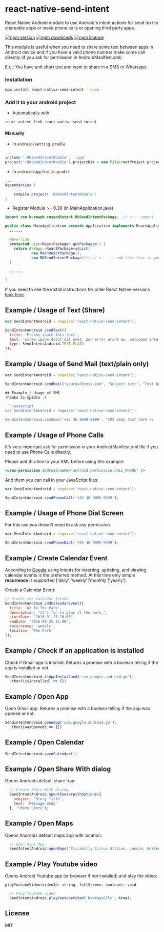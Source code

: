 # react-native-send-intent
React Native Android module to use Android's Intent actions for send text to shareable apps or make phone calls or opening third party apps.

[![npm version](http://img.shields.io/npm/v/react-native-send-intent.svg?style=flat-square)](https://npmjs.org/package/react-native-send-intent "View this project on npm")
[![npm downloads](http://img.shields.io/npm/dm/react-native-send-intent.svg?style=flat-square)](https://npmjs.org/package/react-native-send-intent "View this project on npm")
[![npm licence](http://img.shields.io/npm/l/react-native-send-intent.svg?style=flat-square)](https://npmjs.org/package/react-native-send-intent "View this project on npm")


This module is useful when you need to share some text between apps in Android device and if you have a valid phone number make some call directly (if you ask for permission in AndroidManifest.xml).

E.g.: You have and short text and want to share in a SMS or Whatsapp.

### Installation

```bash
npm install react-native-send-intent --save
```

### Add it to your android project

* Automatically with:

```bash
react-native link react-native-send-intent
```

#### Manually

* In `android/setting.gradle`

```gradle
...
include ':RNSendIntentModule', ':app'
project(':RNSendIntentModule').projectDir = new File(rootProject.projectDir, '../node_modules/react-native-send-intent/android')
```

* In `android/app/build.gradle`

```gradle
...
dependencies {
    ...
    compile project(':RNSendIntentModule')
}
```

* Register Module >= 0.29 (in MainApplication.java)

```java
import com.burnweb.rnsendintent.RNSendIntentPackage;  // <--- import

public class MainApplication extends Application implements ReactApplication {
  ......

  @Override
  protected List<ReactPackage> getPackages() {
    return Arrays.<ReactPackage>asList(
            new MainReactPackage(),
            new RNSendIntentPackage()); // <------ add this line to your MainApplication class
  }

  ......

}
```

If you need to see the install instructions for older React Native versions [look here](https://github.com/lucasferreira/react-native-send-intent/blob/react-native-older/README.md).


## Example / Usage of Text (Share)
```javascript
var SendIntentAndroid = require('react-native-send-intent');

SendIntentAndroid.sendText({
  title: 'Please share this text',
  text: 'Lorem ipsum dolor sit amet, per error erant eu, antiopam intellegebat ne sed',
  type: SendIntentAndroid.TEXT_PLAIN
});
```

## Example / Usage of Send Mail (text/plain only)
```javascript
var SendIntentAndroid = require('react-native-send-intent');

SendIntentAndroid.sendMail("your@address.com", "Subject test", "Test body");

## Example / Usage of SMS
Thanks to @pedro ;)

```javascript
var SendIntentAndroid = require('react-native-send-intent');

SendIntentAndroid.sendSms('+55 48 9999-9999', 'SMS body text here');
```

## Example / Usage of Phone Calls
It's very important ask for permission in your AndroidManifest.xml file if you need to use Phone Calls directly.

Please add this line to your XML before using this example:

```xml
<uses-permission android:name="android.permission.CALL_PHONE" />
```

And them you can call in your JavaScript files:

```javascript
var SendIntentAndroid = require('react-native-send-intent');

SendIntentAndroid.sendPhoneCall('+55 48 9999-9999');
```

## Example / Usage of Phone Dial Screen
For this use you doesn't need to ask any permission.

```javascript
var SendIntentAndroid = require('react-native-send-intent');

SendIntentAndroid.sendPhoneDial('+55 48 9999-9999');
```

## Example / Create Calendar Event

According to [Google](http://developer.android.com/guide/topics/providers/calendar-provider.html#intents) using Intents for
 inserting, updating, and viewing calendar events is the preferred method.  At this time only simple **recurrence** is
 supported ['daily'|'weekly'|'monthly'|'yearly'].

Create a Calendar Event:

```javascript
// Create the Calendar Intent.
SendIntentAndroid.addCalendarEvent({
  title: 'Go To The Park',
  description: "It's fun to play at the park.",
  startDate: '2016-01-25 10:00',
  endDate: '2016-01-25 11:00',
  recurrence: 'weekly',
  location: 'The Park'
});
```

## Example / Check if an application is installed

Check if Gmail app is intalled. Returns a promise with a boolean telling if the app is installed or not

```javascript
SendIntentAndroid.isAppInstallaed('com.google.android.gm');
  .then((isInstalled) => {})
```

## Example / Open App

Open Gmail app. Returns a promise with a boolean telling if the app was opened or not:

```javascript
SendIntentAndroid.openApp('com.google.android.gm');
  .then((wasOpened) => {})
```

## Example / Open Calendar

```javascript
SendIntentAndroid.openCalendar();
```

## Example / Open Share With dialog

Opens Androids default share tray:

```javascript
  // Create Share With dialog.
  SendIntentAndroid.openChooserWithOptions({
    subject: 'Story Title',
    text: 'Message Body'
  }, 'Share Story');
```

## Example / Open Maps

Opens Androids default maps app with location:

```javascript
  // Open Maps App
  SendIntentAndroid.openMaps('Piccadilly Circus Station, London, United Kingdom');
```

## Example / Play Youtube video

Opens Android Youtube app (or browser if not installed) and play the vídeo:

`playYoutubeVideo(videoId: string, fullScreen: boolean): void`

```javascript
  // Play Youtube video
  SendIntentAndroid.playYoutubeVideo('NxwYwqxG3lc', true);
```

## License
MIT
